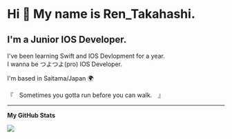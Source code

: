 Hi 👋 My name is Ren_Takahashi.
===============================

I'm a Junior IOS Developer.
---------------------

I've been learning Swift and IOS Devlopment for a year.  
I wanna be つよつよ(pro) IOS Developer.

I'm based in Saitama/Japan 🌍

『　Sometimes you gotta run before you can walk.　』

---------------------

<b>My GitHub Stats</b>
<!-- 
<a href="http://www.github.com/reeen-git"><img src="https://github-readme-stats.vercel.app/api?username=reeen-git&show_icons=true&hide=contribs&count_private=true&title_color=facc15&text_color=ffffff&icon_color=10b981&bg_color=0f172a&hide_border=true&show_icons=true" alt="reeen-git's GitHub stats" /></a>
 -->
<a href="http://www.github.com/reeen-git"><img src="https://github-readme-streak-stats.herokuapp.com/?user=reeen-git&stroke=ffffff&background=0f172a&ring=facc15&fire=facc15&currStreakNum=ffffff&currStreakLabel=facc15&sideNums=ffffff&sideLabels=ffffff&dates=ffffff&hide_border=true" /></a>

